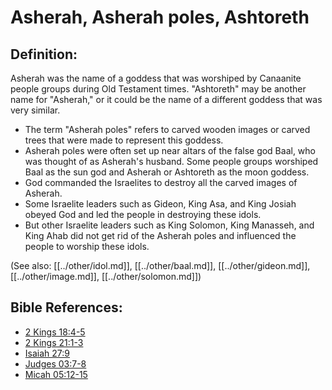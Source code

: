 # Asherah, Asherah poles, Ashtoreth #

## Definition: ##

Asherah was the name of a goddess that was worshiped by Canaanite people groups during Old Testament times. "Ashtoreth" may be another name for "Asherah," or it could be the name of a different goddess that was very similar.

* The term "Asherah poles" refers to carved wooden images or carved trees that were made to represent this goddess.
* Asherah poles were often set up near altars of the false god Baal, who was thought of as Asherah's husband. Some people groups worshiped Baal as the sun god and Asherah or Ashtoreth as the moon goddess.
* God commanded the Israelites to destroy all the carved images of Asherah.
* Some Israelite leaders such as Gideon, King Asa, and King Josiah obeyed God and led the people in destroying these idols.
* But other Israelite leaders such as King Solomon, King Manasseh, and King Ahab did not get rid of the Asherah poles and influenced the people to worship these idols.

(See also: [[../other/idol.md]], [[../other/baal.md]], [[../other/gideon.md]], [[../other/image.md]], [[../other/solomon.md]])

## Bible References: ##

* [2 Kings 18:4-5](en/tn/2ki/help/18/04)
* [2 Kings 21:1-3](en/tn/2ki/help/21/01)
* [Isaiah 27:9](en/tn/isa/help/27/09)
* [Judges 03:7-8](en/tn/jdg/help/03/07)
* [Micah 05:12-15](en/tn/mic/help/05/12)